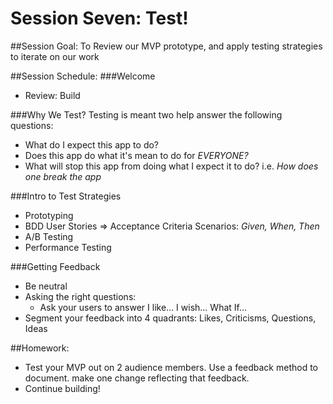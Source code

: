 # Session Seven: Test!

##Session Goal: To Review our MVP prototype, and apply testing strategies to iterate on our work

##Session Schedule:
###Welcome
  - Review: Build

###Why We Test?
  Testing is meant two help answer the following questions:
  - What do I expect this app to do?
  - Does this app do what it's mean to do for *EVERYONE?*
  - What will stop this app from doing what I expect it to do? i.e. *How does one break the app*

###Intro to Test Strategies
  - Prototyping
  - BDD
    User Stories => Acceptance Criteria
    Scenarios: *Given, When, Then*
  - A/B Testing
  - Performance Testing

###Getting Feedback
  - Be neutral
  - Asking the right questions:
    - Ask your users to answer I like... I wish... What If...
  - Segment your feedback into 4 quadrants: Likes, Criticisms, Questions, Ideas

##Homework:
  - Test your MVP out on 2 audience members. Use a feedback method to document. make one change reflecting that feedback.
  - Continue building!